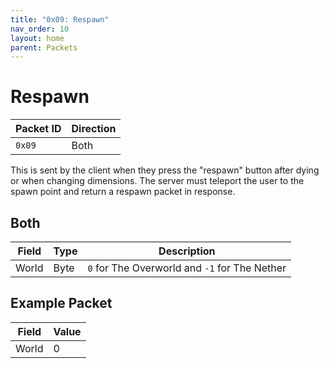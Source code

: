 ```yaml
---
title: "0x09: Respawn"
nav_order: 10
layout: home
parent: Packets
---
```


# Respawn

| Packet ID | Direction |
| --------- | --------- |
| `0x09`    | Both      |

This is sent by the client when they press the "respawn" button after dying or when changing dimensions. The server must teleport the user to the spawn point and return a respawn packet in response.

## Both

| Field | Type | Description                                    |
| ----- | ---- | ---------------------------------------------- |
| World | Byte | `0` for The Overworld and `-1` for The Nether |

## Example Packet

| Field | Value | 
| --- | --- |
| World | 0 |
